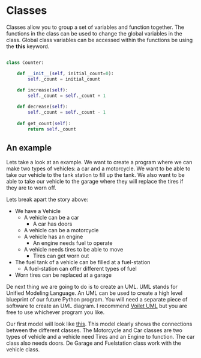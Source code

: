 # Classes

Classes allow you to group a set of variables and function together. The functions
in the class can be used to change the global variables in the class. Global
class variables can be accessed within the functions be using the **this** keyword.

```Python

class Counter:

    def __init__(self, initial_count=0):
        self._count = initial_count
    
    def increase(self):
        self._count = self._count + 1

    def decrease(self):
        self._count = self._count - 1
    
    def get_count(self):
        return self._count

```

## An example

Lets take a look at an example. We want to create a program where we can make two types of vehicles:
a car and a motorcycle. We want to be able to take our vehicle to the tank station to fill up the tank.
We also want to be able to take our vehicle to the garage where they will replace the tires if they are
to worn off.

Lets break apart the story above:

* We have a Vehicle 
  * A vehicle can be a car
    * A car has doors
  * A vehicle can be a motorcycle
  * A vehicle has an engine
    * An engine needs fuel to operate
  * A vehicle needs tires to be able to move
    * Tires can get worn out
* The fuel tank of a vehicle can be filled at a fuel-station
  * A fuel-station can offer different types of fuel
* Worn tires can be replaced at a garage

De next thing we are going to do is to create an UML. UML stands for Unified Modeling Language.
An UML can be used to create a high level blueprint of our future Python program. You will
need a separate piece of software to create an UML diagram. I recommend 
[Voilet UML](http://alexdp.free.fr/violetumleditor/page.php) but you are free to use whichever
program you like.

Our first model will look like [this](classes_uml.class.violet.html). This model clearly shows
the connections between the different classes. The Motorcycle and Car classes are two types
of vehicle and a vehicle need Tires and an Engine to function. The car class also needs
doors. De Garage and Fuelstation class work with the vehicle class.
